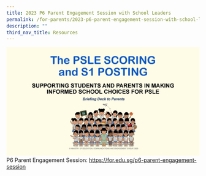 ```yaml
---
title: 2023 P6 Parent Engagement Session with School Leaders
permalink: /for-parents/2023-p6-parent-engagement-session-with-school-leaders/
description: ""
third_nav_title: Resources
---
```


![](/images/p6%20parent%20engagement%20session%20with%20school%20leaders%20(15%20jul%202023)_page_01.jpg)
P6 Parent Engagement Session: https://for.edu.sg/p6-parent-engagement-session